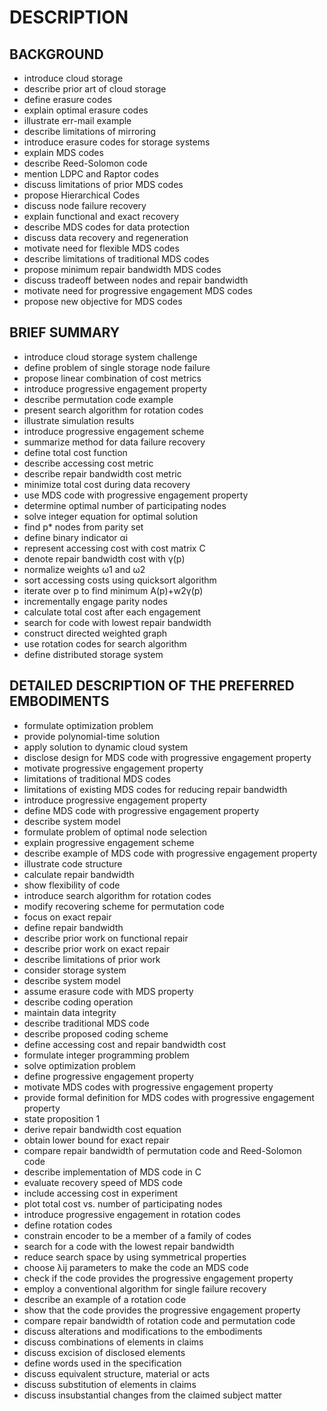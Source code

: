# DESCRIPTION

## BACKGROUND

- introduce cloud storage
- describe prior art of cloud storage
- define erasure codes
- explain optimal erasure codes
- illustrate err-mail example
- describe limitations of mirroring
- introduce erasure codes for storage systems
- explain MDS codes
- describe Reed-Solomon code
- mention LDPC and Raptor codes
- discuss limitations of prior MDS codes
- propose Hierarchical Codes
- discuss node failure recovery
- explain functional and exact recovery
- describe MDS codes for data protection
- discuss data recovery and regeneration
- motivate need for flexible MDS codes
- describe limitations of traditional MDS codes
- propose minimum repair bandwidth MDS codes
- discuss tradeoff between nodes and repair bandwidth
- motivate need for progressive engagement MDS codes
- propose new objective for MDS codes

## BRIEF SUMMARY

- introduce cloud storage system challenge
- define problem of single storage node failure
- propose linear combination of cost metrics
- introduce progressive engagement property
- describe permutation code example
- present search algorithm for rotation codes
- illustrate simulation results
- introduce progressive engagement scheme
- summarize method for data failure recovery
- define total cost function
- describe accessing cost metric
- describe repair bandwidth cost metric
- minimize total cost during data recovery
- use MDS code with progressive engagement property
- determine optimal number of participating nodes
- solve integer equation for optimal solution
- find p* nodes from parity set
- define binary indicator αi
- represent accessing cost with cost matrix C
- denote repair bandwidth cost with γ(p)
- normalize weights ω1 and ω2
- sort accessing costs using quicksort algorithm
- iterate over p to find minimum A(p)+w2γ(p)
- incrementally engage parity nodes
- calculate total cost after each engagement
- search for code with lowest repair bandwidth
- construct directed weighted graph
- use rotation codes for search algorithm
- define distributed storage system

## DETAILED DESCRIPTION OF THE PREFERRED EMBODIMENTS

- formulate optimization problem
- provide polynomial-time solution
- apply solution to dynamic cloud system
- disclose design for MDS code with progressive engagement property
- motivate progressive engagement property
- limitations of traditional MDS codes
- limitations of existing MDS codes for reducing repair bandwidth
- introduce progressive engagement property
- define MDS code with progressive engagement property
- describe system model
- formulate problem of optimal node selection
- explain progressive engagement scheme
- describe example of MDS code with progressive engagement property
- illustrate code structure
- calculate repair bandwidth
- show flexibility of code
- introduce search algorithm for rotation codes
- modify recovering scheme for permutation code
- focus on exact repair
- define repair bandwidth
- describe prior work on functional repair
- describe prior work on exact repair
- describe limitations of prior work
- consider storage system
- describe system model
- assume erasure code with MDS property
- describe coding operation
- maintain data integrity
- describe traditional MDS code
- describe proposed coding scheme
- define accessing cost and repair bandwidth cost
- formulate integer programming problem
- solve optimization problem
- define progressive engagement property
- motivate MDS codes with progressive engagement property
- provide formal definition for MDS codes with progressive engagement property
- state proposition 1
- derive repair bandwidth cost equation
- obtain lower bound for exact repair
- compare repair bandwidth of permutation code and Reed-Solomon code
- describe implementation of MDS code in C
- evaluate recovery speed of MDS code
- include accessing cost in experiment
- plot total cost vs. number of participating nodes
- introduce progressive engagement in rotation codes
- define rotation codes
- constrain encoder to be a member of a family of codes
- search for a code with the lowest repair bandwidth
- reduce search space by using symmetrical properties
- choose λij parameters to make the code an MDS code
- check if the code provides the progressive engagement property
- employ a conventional algorithm for single failure recovery
- describe an example of a rotation code
- show that the code provides the progressive engagement property
- compare repair bandwidth of rotation code and permutation code
- discuss alterations and modifications to the embodiments
- discuss combinations of elements in claims
- discuss excision of disclosed elements
- define words used in the specification
- discuss equivalent structure, material or acts
- discuss substitution of elements in claims
- discuss insubstantial changes from the claimed subject matter

